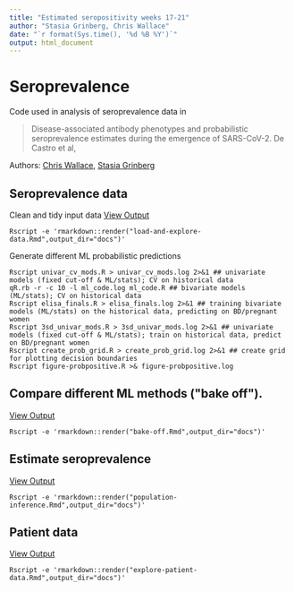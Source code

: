 ```yaml
---
title: "Estimated seropositivity weeks 17-21"
author: "Stasia Grinberg, Chris Wallace"
date: "`r format(Sys.time(), '%d %B %Y')`"
output: html_document
---
```


# Seroprevalence

Code used in analysis of seroprevalence data in
> Disease-associated antibody phenotypes and probabilistic seroprevalence estimates during the emergence of SARS-CoV-2. De Castro et al,

Authors: [Chris Wallace](https://github.com/chr1swallace), [Stasia Grinberg](https://github.com/stas-g)

## Seroprevalence data

Clean and tidy input data
[View Output](https://chr1swallace.github.io/elisa-learner-paper/load-and-explore-data.html)
```{sh}
Rscript -e 'rmarkdown::render("load-and-explore-data.Rmd",output_dir="docs")'
```

Generate different ML probabilistic predictions

```{sh}
Rscript univar_cv_mods.R > univar_cv_mods.log 2>&1 ## univariate models (fixed cut-off & ML/stats); CV on historical data
qR.rb -r -c 10 -l ml_code.log ml_code.R ## bivariate models (ML/stats); CV on historical data
Rscript elisa_finals.R > elisa_finals.log 2>&1 ## training bivariate models (ML/stats) on the historical data, predicting on BD/pregnant women
Rscript 3sd_univar_mods.R > 3sd_univar_mods.log 2>&1 ## univariate models (fixed cut-off & ML/stats); train on historical data, predict on BD/pregnant women
Rscript create_prob_grid.R > create_prob_grid.log 2>&1 ## create grid for plotting decision boundaries
Rscript figure-probpositive.R >& figure-probpositive.log
```

## Compare different ML methods ("bake off"). 
[View Output](https://chr1swallace.github.io/elisa-learner-paper/bake-off.html)
```{sh}
Rscript -e 'rmarkdown::render("bake-off.Rmd",output_dir="docs")'
```

## Estimate seroprevalence
[View Output](https://chr1swallace.github.io/elisa-learner-paper/population-inference.html)
```{sh}
Rscript -e 'rmarkdown::render("population-inference.Rmd",output_dir="docs")'
```


## Patient data
[View Output](https://chr1swallace.github.io/elisa-learner-paper/explore-patient-data.html)
```{sh}
Rscript -e 'rmarkdown::render("explore-patient-data.Rmd",output_dir="docs")'
```

